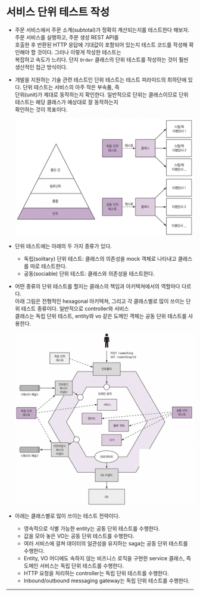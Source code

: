 # 서비스 단위 테스트 작성

- 주문 서비스에서 주문 소계(subtotal)가 정확히 계산되는지를 테스트한다 해보자. 주문 서비스를 실행하고, 주문 생성 REST API를  
  호출한 후 반환된 HTTP 응답에 기대값이 포함되어 있는지 테스트 코드를 작성해 확인해야 할 것이다. 그러나 이렇게 작성한 테스트는  
  복잡하고 속도가 느리다. 단지 `Order` 클래스의 단위 테스트를 작성하는 것이 훨씬 생산적인 접근 방식이다.

- 개발을 지원하는 기술 관련 테스트인 단위 테스트는 테스트 피라미드의 최하단에 있다. 단위 테스트는 서비스의 아주 작은 부속품, 즉  
  단위(unit)가 제대로 동작하는지 확인한다. 일반적으로 단위는 클래스이므로 단위 테스트는 해당 클래스가 예상대로 잘 동작하는지  
  확인하는 것이 목표이다.

  ![picture 43](/images/MSAP_9_9.png)

- 단위 테스트에는 아래의 두 가지 종류가 있다.

  - 독립(solitary) 단위 테스트: 클래스의 의존성을 mock 객체로 나타내고 클래스를 따로 테스트한다.
  - 공동(sociable) 단위 테스트: 클래스와 의존성을 테스트한다.

- 어떤 종류의 단위 테스트를 할지는 클래스의 책임과 아키텍쳐에서의 역할마다 다르다.  
  아래 그림은 전형적인 hexagonal 아키텍쳐, 그리고 각 클래스별로 많이 쓰이는 단위 테스트 종류이다. 일반적으로 controller와 서비스  
  클래스는 독립 단위 테스트, entity와 vo 같은 도메인 객체는 공동 단위 테스트를 사용한다.

  ![picture 44](/images/MSAP_9_10.png)

- 아래는 클래스별로 많이 쓰이는 테스트 전략이다.

  - 영속적으로 식별 가능한 entity는 공동 단위 테스트를 수행한다.
  - 값을 모아 놓은 VO는 공동 단위 테스트를 수행한다.
  - 여러 서비스에 걸쳐 데이터의 일관성을 유지하는 saga는 공동 단위 테스트를 수행한다.
  - Entity, VO 어디에도 속하지 않는 비즈니스 로직을 구현한 service 클래스, 즉 도메인 서비스는 독립 단위 테스트를 수행한다.
  - HTTP 요청을 처리하는 controller는 독립 단위 테스트를 수행한다.
  - Inbound/outbound messaging gateway는 독립 단위 테스트를 수행한다.

---

